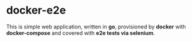 # docker-e2e

This is simple web application, written in **go**,
provisioned by **docker** with **docker-compose** and covered with **e2e tests via selenium**.
